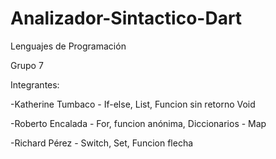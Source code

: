 # Analizador-Sintactico-Dart

Lenguajes de Programación

Grupo 7

Integrantes:

-Katherine Tumbaco - If-else, List, Funcion sin retorno Void

-Roberto Encalada - For, funcion anónima, Diccionarios - Map

-Richard Pérez - Switch, Set, Funcion flecha
